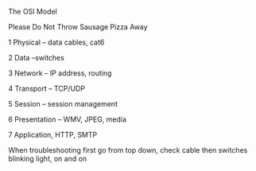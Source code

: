 The OSI Model 

Please Do Not Throw Sausage Pizza Away  



1 Physical – data cables, cat6 

2 Data –switches 

3 Network – IP address, routing 

4 Transport – TCP/UDP 

5 Session – session management  

6 Presentation – WMV, JPEG, media 

7 Application, HTTP, SMTP 



When troubleshooting first go from top down, check cable then switches blinking light, on and on  
